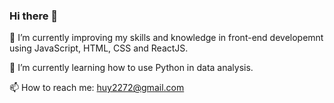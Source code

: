 ### Hi there 👋

🔭 I’m currently improving my skills and knowledge in front-end developemnt using JavaScript, HTML, CSS and ReactJS. 

🌱 I’m currently learning how to use Python in data analysis.

📫 How to reach me: huy2272@gmail.com
